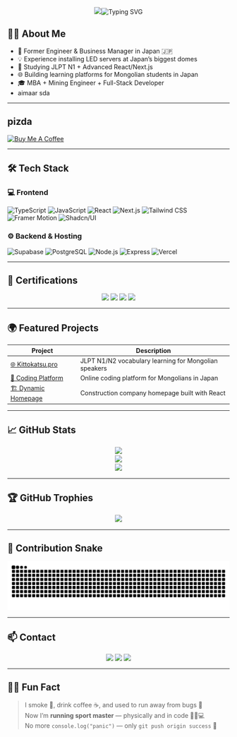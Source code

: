 <!-- Typing animation -->
<p align="center">
  <img 
    src="https://git.io/typing-svg"><img src="https://readme-typing-svg.herokuapp.com?font=&pause=1000&color=7F42F7&repeat=false&width=435&lines=aimar+sda"
    alt="Typing SVG"
  />
</p>

## 👨‍💻 About Me

- 💼 Former Engineer & Business Manager in Japan 🇯🇵  
- 💡 Experience installing LED servers at Japan’s biggest domes  
- 🌱 Studying JLPT N1 + Advanced React/Next.js  
- 🌐 Building learning platforms for Mongolian students in Japan  
- 🎓 MBA + Mining Engineer + Full-Stack Developer
- aimaar sda 

---

## pizda

<p align="left">
  <a href="https://www.buymeacoffee.com/baljir" target="_blank">
    <img 
      src="https://cdn.buymeacoffee.com/buttons/v2/default-yellow.png" 
      alt="Buy Me A Coffee" 
      width="150"
    />
  </a>
</p>

---

## 🛠️ Tech Stack

### 💻 Frontend

![TypeScript](https://img.shields.io/badge/TypeScript-3178C6?style=for-the-badge&logo=typescript&logoColor=white)
![JavaScript](https://img.shields.io/badge/JavaScript-F7DF1E?style=for-the-badge&logo=javascript&logoColor=black)
![React](https://img.shields.io/badge/React-20232A?style=for-the-badge&logo=react&logoColor=61DAFB)
![Next.js](https://img.shields.io/badge/Next.js-000000?style=for-the-badge&logo=next.js&logoColor=white)
![Tailwind CSS](https://img.shields.io/badge/TailwindCSS-06B6D4?style=for-the-badge&logo=tailwindcss&logoColor=white)
![Framer Motion](https://img.shields.io/badge/Framer%20Motion-black?style=for-the-badge&logo=framer)
![Shadcn/UI](https://img.shields.io/badge/Shadcn%2FUI-Component%20Library-ef4444?style=for-the-badge)

### ⚙️ Backend & Hosting

![Supabase](https://img.shields.io/badge/Supabase-3ECF8E?style=for-the-badge&logo=supabase&logoColor=white)
![PostgreSQL](https://img.shields.io/badge/PostgreSQL-336791?style=for-the-badge&logo=postgresql&logoColor=white)
![Node.js](https://img.shields.io/badge/Node.js-339933?style=for-the-badge&logo=node.js&logoColor=white)
![Express](https://img.shields.io/badge/Express.js-000000?style=for-the-badge&logo=express&logoColor=white)
![Vercel](https://img.shields.io/badge/Vercel-000000?style=for-the-badge&logo=vercel&logoColor=white)

---

## 🏅 Certifications

<p align="center">
  <img src="https://img.shields.io/badge/JLPT-N2-brightgreen?style=for-the-badge&logo=google-translate&logoColor=white" />
  <img src="https://img.shields.io/badge/MBA-Business-blue?style=for-the-badge" />
  <img src="https://img.shields.io/badge/Mining%20Engineer-Bachelor-orange?style=for-the-badge" />
  <img src="https://img.shields.io/badge/Full--Stack%20Developer-Certified-yellowgreen?style=for-the-badge" />
</p>

---

## 🌍 Featured Projects

| Project | Description |
|--------|-------------|
| [🌐 Kittokatsu.pro](https://kittokatsu.pro) | JLPT N1/N2 vocabulary learning for Mongolian speakers |
| [🧠 Coding Platform](https://hellobraincode.com) | Online coding platform for Mongolians in Japan |
| [🏗 Dynamic Homepage](https://baljir0901.github.io/homies-website/) | Construction company homepage built with React |

---

## 📈 GitHub Stats

<p align="center">
  <img src="https://github-readme-stats.vercel.app/api?username=baljir0901&show_icons=true&theme=tokyonight" />
  <br/>
  <img src="https://github-readme-stats.vercel.app/api/top-langs/?username=baljir0901&layout=compact&theme=tokyonight" />
  <br/>
  <img src="https://github-readme-streak-stats.herokuapp.com/?user=baljir0901&theme=tokyonight" />
</p>

---

## 🏆 GitHub Trophies

<p align="center">
  <img src="https://github-profile-trophy.vercel.app/?username=baljir0901&theme=onedark&column=6" />
</p>

---

## 🐍 Contribution Snake

<p align="center">
  <img src="https://raw.githubusercontent.com/baljir0901/baljir0901/output/github-contribution-grid-snake.svg" alt="Contribution Snake" />
</p>

---

## 📫 Contact

<p align="center">
  <a href="https://youtube.com/@baljiRRR"><img src="https://img.shields.io/badge/YouTube-Kittokatsu-red?style=for-the-badge&logo=youtube&logoColor=white" /></a>
  <a href="https://baljir.org"><img src="https://img.shields.io/badge/Website-baljir.org-lightgrey?style=for-the-badge&logo=google-chrome&logoColor=white" /></a>
  <a href="mailto:baljir0901@gmail.com"><img src="https://img.shields.io/badge/Email-Contact-blue?style=for-the-badge&logo=gmail&logoColor=white" /></a>
</p>

---

## 🤹‍♂️ Fun Fact

> I smoke 🚬, drink coffee ☕, and used to run away from bugs 🐛  
> Now I’m **running sport master** — physically and in code 🏃‍♂️💻  
> No more `console.log("panic")` — only `git push origin success` 🚀
